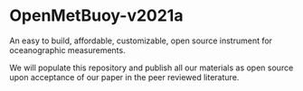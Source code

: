 # OpenMetBuoy-v2021a

An easy to build, affordable, customizable, open source instrument for oceanographic measurements.

We will populate this repository and publish all our materials as open source upon acceptance of our paper in the peer reviewed literature.
